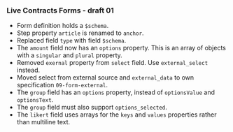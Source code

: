 ### Live Contracts Forms - draft 01

* Form definition holds a `$schema`.
* Step property `article` is renamed to `anchor`.
* Replaced field `type` with field `$schema`.
* The `amount` field now has an `options` property. This is an array of objects with a `singular` and `plural` property.
* Removed `exernal` property from `select` field. Use `external_select` instead.
* Moved select from external source and `external_data` to own specification `09-form-external`.
* The `group` field has an `options` property, instead of `optionsValue` and `optionsText`.
* The `group` field must also support `options_selected`.
* The `likert` field uses arrays for the `keys` and `values` properties rather than multiline text.
